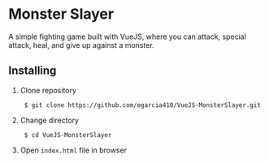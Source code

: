 # Monster Slayer
A simple fighting game built with VueJS, where you can attack, special attack, heal, and give up against a monster.
## Installing
1. Clone repository

        $ git clone https://github.com/egarcia410/VueJS-MonsterSlayer.git
2. Change directory

        $ cd VueJS-MonsterSlayer
3. Open `index.html` file in browser
